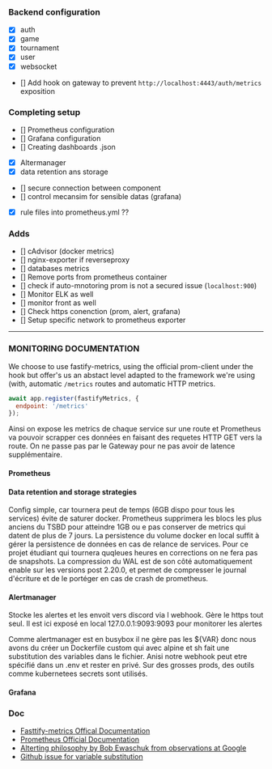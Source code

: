 ### Backend configuration
- [x] auth
- [x] game
- [x] tournament
- [x] user
- [x] websocket
- [] Add hook on gateway to prevent `http://localhost:4443/auth/metrics` exposition

### Completing setup
- [] Prometheus configuration
- [] Grafana configuration
- [] Creating dashboards .json
- [x] Altermanager
- [x] data retention ans storage
- [] secure connection between component
- [] control mecansim for sensible datas (grafana)
- [x] rule files into prometheus.yml ??

### Adds
- [] cAdvisor (docker metrics)
- [] nginx-exporter if reverseproxy
- [] databases metrics
- [] Remove ports from prometheus container
- [] check if auto-mnotoring prom is not a secured issue (`localhost:900`)
- [] Monitor ELK as well
- [] monitor front as well
- [] Check https conenction (prom, alert, grafana)
- [] Setup specific network to prometheus exporter

---
### MONITORING DOCUMENTATION
We choose to use fastify-metrics, using the official prom-client under the hook but offer's us an abstact level adapted to the framework we're using (with, automatic `/metrics` routes and automatic HTTP metrics.
```javascript
await app.register(fastifyMetrics, {
  endpoint: '/metrics'
});

```
Ainsi on expose les metrics de chaque service sur une route et Prometheus va pouvoir scrapper ces données en faisant des requetes HTTP GET vers la route. On ne passe pas par le Gateway pour ne pas avoir de latence supplémentaire.
#### Prometheus

#### Data retention and storage strategies
Config simple, car tournera peut de temps (6GB dispo pour tous les services) évite de saturer docker. Prometheus supprimera les blocs les plus anciens du TSBD pour atteindre 1GB ou e pas conserver de metrics qui datent de plus de 7 jours. La persistence du volume docker en local suffit à gérer la persistence de données en cas de relance de services. Pour ce projet étudiant qui tournera quqleues heures en corrections on ne fera pas de snapshots.
La compression du WAL est de son côté automatiquement enable sur les versions post 2.20.0, et permet de compresser le journal d'écriture et de le portéger en cas de crash de prometheus. 


#### Alertmanager
Stocke les alertes et les envoit vers discord via l webhook. Gère le https tout seul. Il est ici exposé en local 127.0.0.1:9093:9093 pour monitorer les alertes

Comme alertmanager est en busybox il ne gère pas les ${VAR} donc nous avons du créer un Dockerfile custom qui avec alpine et sh fait une substitution des variables dans le fichier. Anisi notre webhook peut etre spécifié dans un .env et rester en privé.
Sur des grosses prods, des outils comme kubernetees secrets sont utilisés.

#### Grafana



### Doc
- [Fasttify-metrics Offical Documentation](https://www.npmjs.com/package/fastify-metrics?activeTab=readme)
- [Prometheus Official Documentation](https://prometheus.io/docs/prometheus/latest/getting_started/)
- [Alterting philosophy by Bob Ewaschuk from observations at Google](https://docs.google.com/document/d/199PqyG3UsyXlwieHaqbGiWVa8eMWi8zzAn0YfcApr8Q/edit?pli=1&tab=t.0#heading=h.fs3knmjt7fjy)
- [Github issue for variable substitution](https://github.com/prometheus/prometheus/issues/2357)

